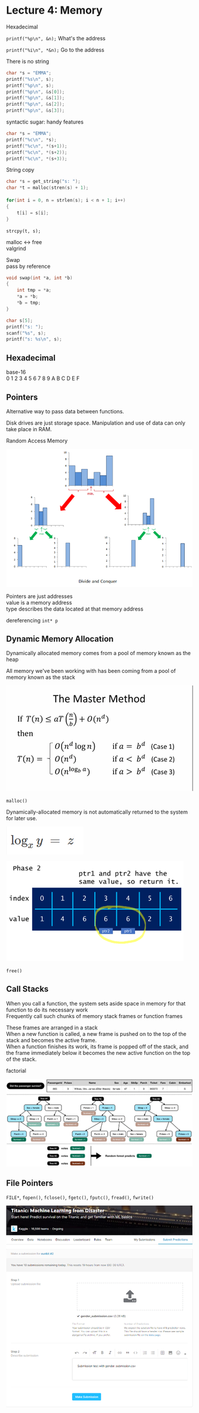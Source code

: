 # Lecture 4: Memory

Hexadecimal 

`printf("%p\n", &n);` What's the address

`printf("%i\n", *&n);` Go to the address

There is no string

```c
char *s = "EMMA";
printf("%s\n", s);
printf("%p\n", s);
printf("%p\n", &s[0]);
printf("%p\n", &s[1]);
printf("%p\n", &s[2]);
printf("%p\n", &s[3]);
```

syntactic sugar: handy features

```c
char *s = "EMMA";
printf("%c\n", *s);
printf("%c\n", *(s+1));
printf("%c\n", *(s+2));
printf("%c\n", *(s+3));
```

String copy

```c
char *s = get_string("s: ");
char *t = malloc(stren(s) + 1);

for(int i = 0, n = strlen(s); i < n + 1; i++)
{
    t[i] = s[i];
}
```

`strcpy(t, s);`

malloc ↔ free  
valgrind

Swap  
pass by reference

```c
void swap(int *a, int *b)
{
    int tmp = *a;
    *a = *b;
    *b = tmp;
}
```

```c
char s[5];
printf("s: ");
scanf("%s", s);
printf("s: %s\n", s);
```

## Hexadecimal

base-16  
0 1 2 3 4 5 6 7 8 9 A B C D E F

## Pointers

Alternative way to pass data between functions.

Disk drives are just storage space. Manipulation and use of data can only take place in RAM.

Random Access Memory

![](../../../.gitbook/assets/image%20%288%29.png)

Pointers are just addresses  
value is a memory address  
type describes the data located at that memory address

dereferencing `int* p`

## Dynamic Memory Allocation

Dynamically allocated memory comes from a pool of memory known as the heap

All memory we've been working with has been coming from a pool of memory known as the stack

![](../../../.gitbook/assets/image%20%285%29.png)

`malloc()`

Dynamically-allocated memory is not automatically returned to the system for later use.

![](../../../.gitbook/assets/image%20%2821%29.png)

![](../../../.gitbook/assets/image%20%2823%29.png)

`free()`



## Call Stacks

When you call a function, the system sets aside space in memory for that function to do its necessary work  
Frequently call such chunks of memory stack frames or function frames

These frames are arranged in a stack  
When a new function is called, a new frame is pushed on to the top of the stack and becomes the active frame.  
When a function finishes its work, its frame is popped off of the stack, and the frame immediately below it becomes the new active function on the top of the stack.

factorial

![](../../../.gitbook/assets/image%20%2830%29.png)

## File Pointers

`FILE*`, `fopen()`, `fclose()`, `fgetc()`, `fputc()`, `fread()`, `fwrite()`

![](../../../.gitbook/assets/image%20%2833%29.png)


